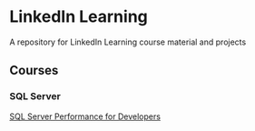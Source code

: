 # LinkedIn Learning
A repository for LinkedIn Learning course material and projects

## Courses

### SQL Server

[SQL Server Performance for Developers](https://github.com/freddie2025/LinkedInLearning/tree/master/SQL%20Server%20Performance%20for%20Developers)
